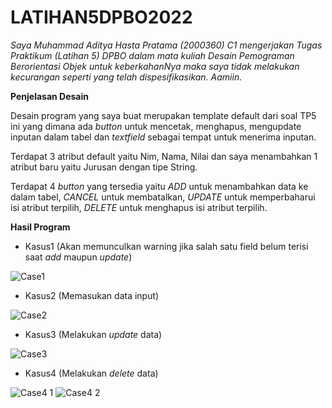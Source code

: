 # LATIHAN5DPBO2022

*Saya Muhammad Aditya Hasta Pratama (2000360) C1 mengerjakan Tugas Praktikum (Latihan 5) DPBO dalam mata kuliah Desain Pemograman Berorientasi Objek untuk keberkahanNya maka saya tidak melakukan kecurangan seperti yang telah dispesifikasikan. Aamiin.*

**Penjelasan Desain**

Desain program yang saya buat merupakan template default dari soal TP5 ini yang dimana ada *button* untuk mencetak, menghapus, mengupdate inputan dalam tabel dan *textfield* sebagai tempat untuk menerima inputan. 

Terdapat 3 atribut default yaitu Nim, Nama, Nilai dan saya menambahkan 1 atribut baru yaitu Jurusan dengan tipe String. 

Terdapat 4 *button* yang tersedia yaitu *ADD* untuk menambahkan data ke dalam tabel, *CANCEL* untuk membatalkan, *UPDATE* untuk memperbaharui isi atribut terpilih, *DELETE* untuk menghapus isi atribut terpilih.

**Hasil Program**

- Kasus1 (Akan memunculkan warning jika salah satu field belum terisi saat *add* maupun *update*)

![Case1](https://user-images.githubusercontent.com/99590350/158743447-fb8ee988-1cc9-42bc-9971-fadb534c2119.PNG)

- Kasus2 (Memasukan data input)

![Case2](https://user-images.githubusercontent.com/99590350/158743489-6f0559b1-8fed-4e4f-b44c-75a36b904568.PNG)

- Kasus3 (Melakukan *update* data)

![Case3](https://user-images.githubusercontent.com/99590350/158743564-82b56c23-4b4d-4b92-96ff-1a3e36e30317.PNG)

- Kasus4 (Melakukan *delete* data)

![Case4 1](https://user-images.githubusercontent.com/99590350/158743576-553079ec-6c08-40fd-818e-eeb59c55877b.PNG)
![Case4 2](https://user-images.githubusercontent.com/99590350/158743582-5f31dd81-c932-4bb3-a216-280a08cc0c72.PNG)
